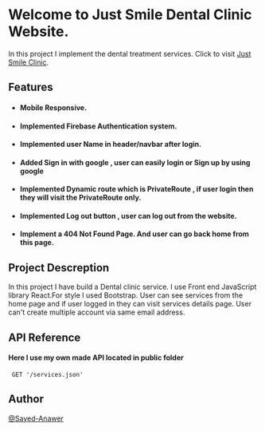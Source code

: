 # Welcome to Just Smile Dental Clinic Website.

In this project I implement the dental treatment services. Click to visit [Just Smile Clinic](https://just-smile-dental-1df20.web.app/).




## Features  

 - #### Mobile Responsive.
 - #### Implemented Firebase Authentication system. 
 - #### Implemented user Name in header/navbar after login.
 - #### Added Sign in with google , user can easily login or Sign up by using google
 - #### Implemented Dynamic route which is  PrivateRoute , if user login then they will visit the PrivateRoute only.
 - #### Implemented Log out button , user can log out from the website.
 - #### Implement a 404 Not Found Page. And user can go back home from this page.


 
## Project Descreption  

In this project I have build a Dental clinic service. I use Front end JavaScript library React.For style I used Bootstrap.
User can see services from the home page and if user logged in they can visit services details page.
User can't create multiple account via same email address.
 
  
## API Reference

#### Here I use my own made API located in public folder

```http
 GET '/services.json'
```


  
## Author

[@Sayed-Anawer](https://www.github.com/sayed-anawer)

  
